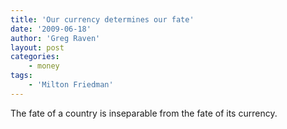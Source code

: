 ```yaml
---
title: 'Our currency determines our fate'
date: '2009-06-18'
author: 'Greg Raven'
layout: post
categories:
    - money
tags:
    - 'Milton Friedman'
---
```


The fate of a country is inseparable from the fate of its currency.